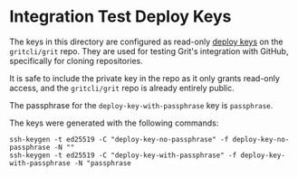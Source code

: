 # Integration Test Deploy Keys

The keys in this directory are configured as read-only [deploy
keys](https://docs.github.com/en/developers/overview/managing-deploy-keys#deploy-keys)
on the `gritcli/grit` repo. They are used for testing Grit's integration with GitHub, specifically for
cloning repositories.

It is safe to include the private key in the repo as it only grants read-only
access, and the `gritcli/grit` repo is already entirely public.

The passphrase for the `deploy-key-with-passphrase` key is `passphrase`.

The keys were generated with the following commands:

```console
ssh-keygen -t ed25519 -C "deploy-key-no-passphrase" -f deploy-key-no-passphrase -N ""
ssh-keygen -t ed25519 -C "deploy-key-with-passphrase" -f deploy-key-with-passphrase -N "passphrase
```
